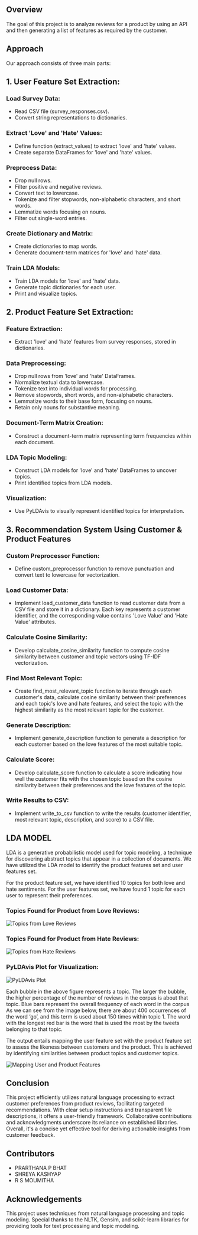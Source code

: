 ## Overview
The goal of this project is to analyze reviews for a product by using an API and then generating a list of features as required by the customer.

## Approach

Our approach consists of three main parts:

## 1. User Feature Set Extraction:

### Load Survey Data:
- Read CSV file (survey_responses.csv).
- Convert string representations to dictionaries.

### Extract 'Love' and 'Hate' Values:
- Define function (extract_values) to extract 'love' and 'hate' values.
- Create separate DataFrames for 'love' and 'hate' values.

### Preprocess Data:
- Drop null rows.
- Filter positive and negative reviews.
- Convert text to lowercase.
- Tokenize and filter stopwords, non-alphabetic characters, and short words.
- Lemmatize words focusing on nouns.
- Filter out single-word entries.

### Create Dictionary and Matrix:
- Create dictionaries to map words.
- Generate document-term matrices for 'love' and 'hate' data.

### Train LDA Models:
- Train LDA models for 'love' and 'hate' data.
- Generate topic dictionaries for each user.
- Print and visualize topics.

## 2. Product Feature Set Extraction:

### Feature Extraction:
- Extract 'love' and 'hate' features from survey responses, stored in dictionaries.

### Data Preprocessing:
- Drop null rows from 'love' and 'hate' DataFrames.
- Normalize textual data to lowercase.
- Tokenize text into individual words for processing.
- Remove stopwords, short words, and non-alphabetic characters.
- Lemmatize words to their base form, focusing on nouns.
- Retain only nouns for substantive meaning.

### Document-Term Matrix Creation:
- Construct a document-term matrix representing term frequencies within each document.

### LDA Topic Modeling:
- Construct LDA models for 'love' and 'hate' DataFrames to uncover topics.
- Print identified topics from LDA models.

### Visualization:
- Use PyLDAvis to visually represent identified topics for interpretation.

## 3. Recommendation System Using Customer & Product Features

### Custom Preprocessor Function:
- Define custom_preprocessor function to remove punctuation and convert text to lowercase for vectorization.

### Load Customer Data:
- Implement load_customer_data function to read customer data from a CSV file and store it in a dictionary. Each key represents a customer identifier, and the corresponding value contains 'Love Value' and 'Hate Value' attributes.

### Calculate Cosine Similarity:
- Develop calculate_cosine_similarity function to compute cosine similarity between customer and topic vectors using TF-IDF vectorization.

### Find Most Relevant Topic:
- Create find_most_relevant_topic function to iterate through each customer's data, calculate cosine similarity between their preferences and each topic's love and hate features, and select the topic with the highest similarity as the most relevant topic for the customer.

### Generate Description:
- Implement generate_description function to generate a description for each customer based on the love features of the most suitable topic.

### Calculate Score:
- Develop calculate_score function to calculate a score indicating how well the customer fits with the chosen topic based on the cosine similarity between their preferences and the love features of the topic.

### Write Results to CSV:
- Implement write_to_csv function to write the results (customer identifier, most relevant topic, description, and score) to a CSV file.

## LDA MODEL

LDA is a generative probabilistic model used for topic modeling, a technique for discovering abstract topics that appear in a collection of documents.
We have utilized the LDA model to identify the product features set and user features set. 

For the product feature set, we have identified 10 topics for both love and hate sentiments.
For the user features set, we have found 1 topic for each user to represent their preferences.

### Topics Found for Product from Love Reviews:

![Topics from Love Reviews](https://github.com/Moumitha120104/G2/assets/115857097/37589bd2-88d6-4033-a803-a1d03a802832)

### Topics Found for Product from Hate Reviews:

![Topics from Hate Reviews](https://github.com/Moumitha120104/G2/assets/115857097/c978e6cc-4e0f-4fe4-a04f-0b1dda967fd6)

### PyLDAvis Plot for Visualization:

![PyLDAvis Plot](https://github.com/Moumitha120104/G2/assets/115857097/4c341d85-d410-4b0d-8a04-ce98f7548721)

Each bubble in the above figure represents a topic. The larger the bubble, the higher percentage of the number of reviews in the corpus is about that topic.
Blue bars represent the overall frequency of each word in the corpus
As we can see from the image below, there are about 400 occurrences  of the word ‘go’, and this term is used about 150 times within topic 1.
The word with the longest red bar is the word that is used the most by the tweets belonging to that topic.

The output entails mapping the user feature set with the product feature set to assess the likeness between customers and the product. This is achieved by identifying similarities between product topics and customer topics.

![Mapping User and Product Features](https://github.com/Moumitha120104/G2/assets/115857097/489b3934-5a1e-43b9-835c-40295f1d125d)

## Conclusion

This project efficiently utilizes natural language processing to extract customer preferences from product reviews, facilitating targeted recommendations. With clear setup instructions and transparent file descriptions, it offers a user-friendly framework. Collaborative contributions and acknowledgments underscore its reliance on established libraries. Overall, it's a concise yet effective tool for deriving actionable insights from customer feedback.

## Contributors
- PRARTHANA P BHAT
- SHREYA KASHYAP
- R S MOUMITHA

## Acknowledgements
This project uses techniques from natural language processing and topic modeling. Special thanks to the NLTK, Gensim, and scikit-learn libraries for providing tools for text processing and topic modeling.
